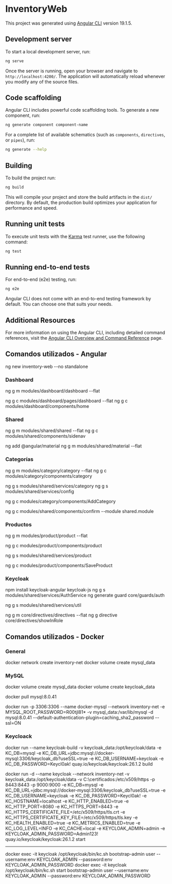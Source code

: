 # InventoryWeb

This project was generated using [Angular CLI](https://github.com/angular/angular-cli) version 19.1.5.

## Development server

To start a local development server, run:

```bash
ng serve
```

Once the server is running, open your browser and navigate to `http://localhost:4200/`. The application will automatically reload whenever you modify any of the source files.

## Code scaffolding

Angular CLI includes powerful code scaffolding tools. To generate a new component, run:

```bash
ng generate component component-name
```

For a complete list of available schematics (such as `components`, `directives`, or `pipes`), run:

```bash
ng generate --help
```

## Building

To build the project run:

```bash
ng build
```

This will compile your project and store the build artifacts in the `dist/` directory. By default, the production build optimizes your application for performance and speed.

## Running unit tests

To execute unit tests with the [Karma](https://karma-runner.github.io) test runner, use the following command:

```bash
ng test
```

## Running end-to-end tests

For end-to-end (e2e) testing, run:

```bash
ng e2e
```

Angular CLI does not come with an end-to-end testing framework by default. You can choose one that suits your needs.

## Additional Resources

For more information on using the Angular CLI, including detailed command references, visit the [Angular CLI Overview and Command Reference](https://angular.dev/tools/cli) page.

## Comandos utilizados - Angular
ng new inventory-web --no standalone

### Dashboard
ng g m modules/dashboard/dashboard --flat

ng g c modules/dashboard/pages/dashboard --flat
ng g c modules/dashboard/components/home

### Shared
ng g m modules/shared/shared --flat
ng g c modules/shared/components/sidenav

ng add @angular/material
ng g m modules/shared/material --flat

### Categorías
ng g m modules/category/category --flat
ng g c modules/category/components/category

ng g s modules/shared/services/category
ng g s modules/shared/services/config

ng g c modules/category/components/AddCategory

ng g c modules/shared/components/confirm --module shared.module

### Productos
ng g m modules/product/product --flat

ng g c modules/product/components/product

ng g s modules/shared/services/product

ng g c modules/product/components/SaveProduct

### Keycloak
npm install keycloak-angular keycloak-js
ng g s modules/shared/services/AuthService
ng generate guard core/guards/auth

ng g s modules/shared/services/util

ng g m core/directives/directives --flat
ng g directive core/directives/showInRole

## Comandos utilizados - Docker

### General
docker network create inventory-net
docker volume create mysql_data

### MySQL
docker volume create mysql_data
docker volume create keycloak_data

docker pull mysql:8.0.41

docker run -p 3306:3306 --name docker-mysql --network inventory-net -e MYSQL_ROOT_PASSWORD=R00tjl81* -v mysql_data:/var/lib/mysql -d mysql:8.0.41 --default-authentication-plugin=caching_sha2_password --ssl=ON


### Keycloack
docker run --name keycloak-build -v keycloak_data:/opt/keycloak/data -e KC_DB=mysql -e KC_DB_URL=jdbc:mysql://docker-mysql:3306/keycloak_db?useSSL=true -e KC_DB_USERNAME=keycloak -e KC_DB_PASSWORD=Keycl0ak! quay.io/keycloak/keycloak:26.1.2 build

docker run -d --name keycloak --network inventory-net -v keycloak_data:/opt/keycloak/data -v C:\certificados:/etc/x509/https -p 8443:8443 -p 9000:9000 -e KC_DB=mysql -e KC_DB_URL=jdbc:mysql://docker-mysql:3306/keycloak_db?useSSL=true -e KC_DB_USERNAME=keycloak -e KC_DB_PASSWORD=Keycl0ak! -e KC_HOSTNAME=localhost -e KC_HTTP_ENABLED=true -e KC_HTTP_PORT=8080 -e KC_HTTPS_PORT=8443 -e KC_HTTPS_CERTIFICATE_FILE=/etc/x509/https/tls.crt -e KC_HTTPS_CERTIFICATE_KEY_FILE=/etc/x509/https/tls.key -e KC_HEALTH_ENABLED=true -e KC_METRICS_ENABLED=true -e KC_LOG_LEVEL=INFO -e KC_CACHE=local -e KEYCLOAK_ADMIN=admin -e KEYCLOAK_ADMIN_PASSWORD=Admin123! quay.io/keycloak/keycloak:26.1.2 start

------
docker exec -it keycloak /opt/keycloak/bin/kc.sh bootstrap-admin user --username:env KEYCLOAK_ADMIN --password:env KEYCLOAK_ADMIN_PASSWORD
docker exec -it keycloak /opt/keycloak/bin/kc.sh start bootstrap-admin user --username:env KEYCLOAK_ADMIN --password:env KEYCLOAK_ADMIN_PASSWORD
